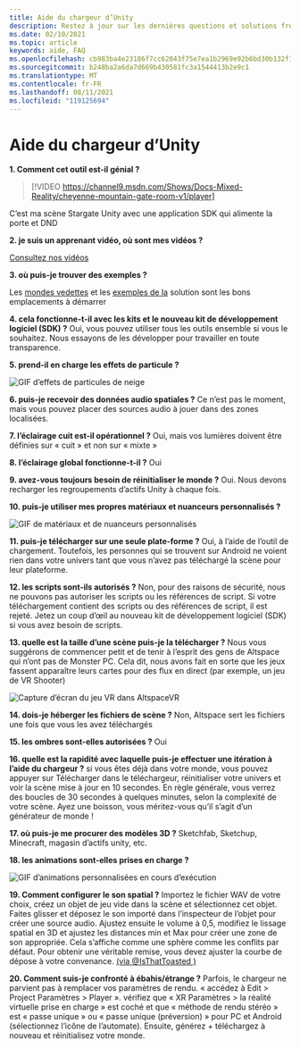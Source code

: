 ```yaml
---
title: Aide du chargeur d’Unity
description: Restez à jour sur les dernières questions et solutions fréquemment posées pour le chargeur AltspaceVR Unity.
ms.date: 02/10/2021
ms.topic: article
keywords: aide, FAQ
ms.openlocfilehash: cb983ba4e23186f7cc62043f75e7ea1b2969e92b6bd30b132f1733b5e25e92dd
ms.sourcegitcommit: b248ba2a6da7d669b430581fc3a1544413b2e9c1
ms.translationtype: MT
ms.contentlocale: fr-FR
ms.lasthandoff: 08/11/2021
ms.locfileid: "119125694"
---
```

# <a name="unity-uploader-help"></a>Aide du chargeur d’Unity

**1. Comment cet outil est-il génial ?**

> [!VIDEO https://channel9.msdn.com/Shows/Docs-Mixed-Reality/cheyenne-mountain-gate-room-v1/player]

C’est ma scène Stargate Unity avec une application SDK qui alimente la porte et DND

**2. je suis un apprenant vidéo, où sont mes vidéos ?**

[Consultez nos vidéos](https://youtu.be/km9CnVYPzoM)

**3. où puis-je trouver des exemples ?**

Les [mondes vedettes](https://account.altvr.com/worlds/featured) et les [exemples de la](https://account.altvr.com/worlds/1046572460192825569) solution sont les bons emplacements à démarrer

**4. cela fonctionne-t-il avec les kits et le nouveau kit de développement logiciel (SDK) ?**
Oui, vous pouvez utiliser tous les outils ensemble si vous le souhaitez. Nous essayons de les développer pour travailler en toute transparence.

**5. prend-il en charge les effets de particule ?**

![GIF d’effets de particules de neige](images/uploader-faq-img-01.gif)

**6. puis-je recevoir des données audio spatiales ?**
Ce n’est pas le moment, mais vous pouvez placer des sources audio à jouer dans des zones localisées. 

**7. l’éclairage cuit est-il opérationnel ?**
Oui, mais vos lumières doivent être définies sur « cuit » et non sur « mixte »

**8. l’éclairage global fonctionne-t-il ?**
Oui

**9. avez-vous toujours besoin de réinitialiser le monde ?**
Oui. Nous devons recharger les regroupements d’actifs Unity à chaque fois. 

**10. puis-je utiliser mes propres matériaux et nuanceurs personnalisés ?**

![GIF de matériaux et de nuanceurs personnalisés](images/uploader-faq-img-02.gif)

**11. puis-je télécharger sur une seule plate-forme ?**
Oui, à l’aide de l’outil de chargement. Toutefois, les personnes qui se trouvent sur Android ne voient rien dans votre univers tant que vous n’avez pas téléchargé la scène pour leur plateforme. 

**12. les scripts sont-ils autorisés ?**
Non, pour des raisons de sécurité, nous ne pouvons pas autoriser les scripts ou les références de script. Si votre téléchargement contient des scripts ou des références de script, il est rejeté. Jetez un coup d’œil au nouveau kit de développement logiciel (SDK) si vous avez besoin de scripts. 

**13. quelle est la taille d’une scène puis-je la télécharger ?**
Nous vous suggérons de commencer petit et de tenir à l’esprit des gens de Altspace qui n’ont pas de Monster PC. Cela dit, nous avons fait en sorte que les jeux fassent apparaître leurs cartes pour des flux en direct (par exemple, un jeu de VR Shooter)

![Capture d’écran du jeu VR dans AltspaceVR](images/uploader-faq-img-03.png)

**14. dois-je héberger les fichiers de scène ?**
Non, Altspace sert les fichiers une fois que vous les avez téléchargés

**15. les ombres sont-elles autorisées ?**
Oui

**16. quelle est la rapidité avec laquelle puis-je effectuer une itération à l’aide du chargeur ?**
si vous êtes déjà dans votre monde, vous pouvez appuyer sur Télécharger dans le téléchargeur, réinitialiser votre univers et voir la scène mise à jour en 10 secondes. En règle générale, vous verrez des boucles de 30 secondes à quelques minutes, selon la complexité de votre scène. Ayez une boisson, vous méritez-vous qu’il s’agit d’un générateur de monde !

**17. où puis-je me procurer des modèles 3D ?**
Sketchfab, Sketchup, Minecraft, magasin d’actifs unity, etc.

**18. les animations sont-elles prises en charge ?**

![GIF d’animations personnalisées en cours d’exécution](images/uploader-faq-img-04.gif)

**19. Comment configurer le son spatial ?** Importez le fichier WAV de votre choix, créez un objet de jeu vide dans la scène et sélectionnez cet objet. Faites glisser et déposez le son importé dans l’inspecteur de l’objet pour créer une source audio. Ajustez ensuite le volume à 0,5, modifiez le lissage spatial en 3D et ajustez les distances min et Max pour créer une zone de son appropriée. Cela s’affiche comme une sphère comme les conflits par défaut. Pour obtenir une véritable remise, vous devez ajuster la courbe de dépose à votre convenance. [(via @IsThatToasted )](https://www.youtube.com/watch?v=ktb2vAAwknw&list=PLGmYIROty-5bpzKQNK3mRMi4pmh_LinV4&t=642s&index=29)

**20. Comment suis-je confronté à ébahis/étrange ?**
Parfois, le chargeur ne parvient pas à remplacer vos paramètres de rendu. « accédez à Edit > Project Paramètres > Player ». vérifiez que « XR Paramètres > la réalité virtuelle prise en charge » est coché et que « méthode de rendu stéréo » est « passe unique » ou « passe unique (préversion) » pour PC et Android (sélectionnez l’icône de l’automate). Ensuite, générez + téléchargez à nouveau et réinitialisez votre monde. 
